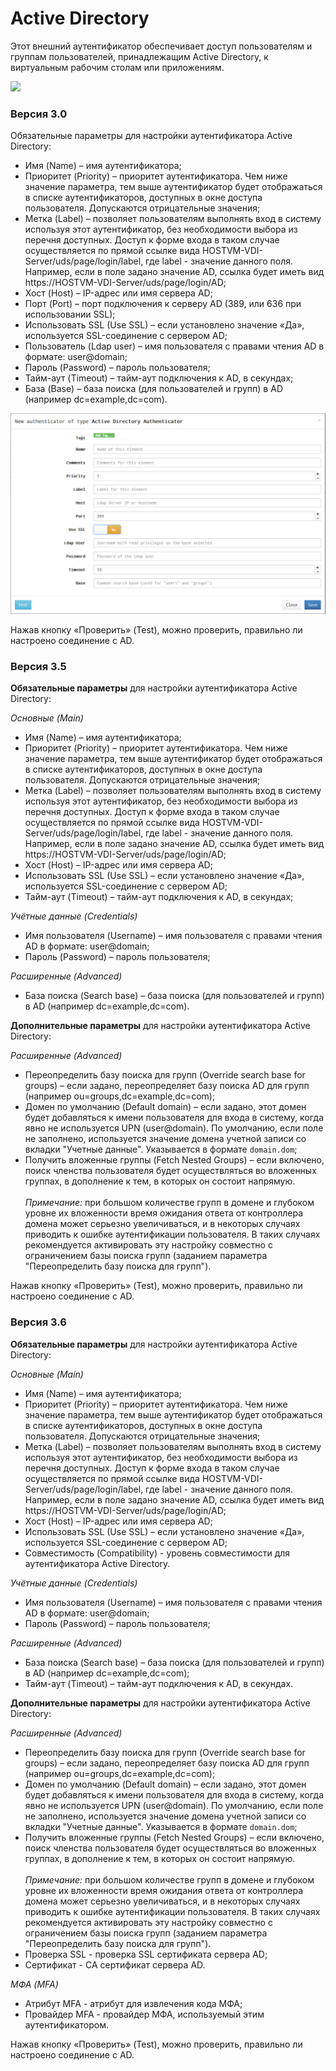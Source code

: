 # Active Directory

Этот внешний аутентификатор обеспечивает доступ пользователям и группам пользователей, принадлежащим Active Directory, к виртуальным рабочим столам или приложениям.

![](../../../.gitbook/assets/Screenshot\_20221123\_113351.png)

### Версия 3.0 <a href="#id-30" id="id-30"></a>

Обязательные параметры для настройки аутентификатора Active Directory:

* Имя (Name) – имя аутентификатора;
* Приоритет (Priority) – приоритет аутентификатора. Чем ниже значение параметра, тем выше аутентификатор будет отображаться в списке аутентификаторов, доступных в окне доступа пользователя. Допускаются отрицательные значения;
* Метка (Label) – позволяет пользователям выполнять вход в систему используя этот аутентификатор, без необходимости выбора из перечня доступных. Доступ к форме входа в таком случае осуществляется по прямой ссылке вида HOSTVM-VDI-Server/uds/page/login/label, где label - значение данного поля. Например, если в поле задано значение AD, ссылка будет иметь вид https://HOSTVM-VDI-Server/uds/page/login/AD;
* Хост (Host) – IP-адрес или имя сервера AD;
* Порт (Port) – порт подключения к серверу AD (389, или 636 при использовании SSL);
* Использовать SSL (Use SSL) – если установлено значение «Да», используется SSL-соединение с сервером AD;
* Пользователь (Ldap user) – имя пользователя с правами чтения AD в формате: user@domain;
* Пароль (Password) – пароль пользователя;
* Тайм-аут (Timeout) – тайм-аут подключения к AD, в секундах;
* База (Base) – база поиска (для пользователей и групп) в AD (например dc=example,dc=com).

![](../../../.gitbook/assets/uds-16.png)

Нажав кнопку «Проверить» (Test), можно проверить, правильно ли настроено соединение с AD.

### Версия 3.5 <a href="#id-35" id="id-35"></a>

**Обязательные параметры** для настройки аутентификатора Active Directory:

_Основные (Main)_

* Имя (Name) – имя аутентификатора;
* Приоритет (Priority) – приоритет аутентификатора. Чем ниже значение параметра, тем выше аутентификатор будет отображаться в списке аутентификаторов, доступных в окне доступа пользователя. Допускаются отрицательные значения;
* Метка (Label) – позволяет пользователям выполнять вход в систему используя этот аутентификатор, без необходимости выбора из перечня доступных. Доступ к форме входа в таком случае осуществляется по прямой ссылке вида HOSTVM-VDI-Server/uds/page/login/label, где label - значение данного поля. Например, если в поле задано значение AD, ссылка будет иметь вид https://HOSTVM-VDI-Server/uds/page/login/AD;
* Хост (Host) – IP-адрес или имя сервера AD;
* Использовать SSL (Use SSL) – если установлено значение «Да», используется SSL-соединение с сервером AD;
* Тайм-аут (Timeout) – тайм-аут подключения к AD, в секундах;

_Учётные данные (Credentials)_

* Имя пользователя (Username) – имя пользователя с правами чтения AD в формате: user@domain;
* Пароль (Password) – пароль пользователя;

_Расширенные (Advanced)_

* База поиска (Search base) – база поиска (для пользователей и групп) в AD (например dc=example,dc=com).

**Дополнительные параметры** для настройки аутентификатора Active Directory:

_Расширенные (Advanced)_

* Переопределить базу поиска для групп (Override search base for groups) – если задано, переопределяет базу поиска AD для групп (например ou=groups,dc=example,dc=com);
* Домен по умолчанию (Default domain) – если задано, этот домен будет добавляться к имени пользователя для входа в систему, когда явно не используется UPN (user@domain). По умолчанию, если поле не заполнено, используется значение домена учетной записи со вкладки "Учетные данные". Указывается в формате `domain.dom`;
* Получить вложенные группы (Fetch Nested Groups) – если включено, поиск членства пользователя будет осуществляться во вложенных группах, в дополнение к тем, в которых он состоит напрямую.\
  \
  _Примечание:_ при большом количестве групп в домене и глубоком уровне их вложенности время ожидания ответа от контроллера домена может серьезно увеличиваться, и в некоторых случаях приводить к ошибке аутентификации пользователя. В таких случаях рекомендуется активировать эту настройку совместно с ограничением базы поиска групп (заданием параметра "Переопределить базу поиска для групп").

Нажав кнопку «Проверить» (Test), можно проверить, правильно ли настроено соединение с AD.

### Версия 3.6 <a href="#id-36" id="id-36"></a>

**Обязательные параметры** для настройки аутентификатора Active Directory:

_Основные (Main)_

* Имя (Name) – имя аутентификатора;
* Приоритет (Priority) – приоритет аутентификатора. Чем ниже значение параметра, тем выше аутентификатор будет отображаться в списке аутентификаторов, доступных в окне доступа пользователя. Допускаются отрицательные значения;
* Метка (Label) – позволяет пользователям выполнять вход в систему используя этот аутентификатор, без необходимости выбора из перечня доступных. Доступ к форме входа в таком случае осуществляется по прямой ссылке вида HOSTVM-VDI-Server/uds/page/login/label, где label - значение данного поля. Например, если в поле задано значение AD, ссылка будет иметь вид https://HOSTVM-VDI-Server/uds/page/login/AD;
* Хост (Host) – IP-адрес или имя сервера AD;
* Использовать SSL (Use SSL) – если установлено значение «Да», используется SSL-соединение с сервером AD;
* Совместимость (Compatibility) - уровень совместимости для аутентификатора Active Directory.

_Учётные данные (Credentials)_

* Имя пользователя (Username) – имя пользователя с правами чтения AD в формате: user@domain;
* Пароль (Password) – пароль пользователя;

_Расширенные (Advanced)_

* База поиска (Search base) – база поиска (для пользователей и групп) в AD (например dc=example,dc=com);
* Тайм-аут (Timeout) – тайм-аут подключения к AD, в секундах.

**Дополнительные параметры** для настройки аутентификатора Active Directory:

_Расширенные (Advanced)_

* Переопределить базу поиска для групп (Override search base for groups) – если задано, переопределяет базу поиска AD для групп (например ou=groups,dc=example,dc=com);
* Домен по умолчанию (Default domain) – если задано, этот домен будет добавляться к имени пользователя для входа в систему, когда явно не используется UPN (user@domain). По умолчанию, если поле не заполнено, используется значение домена учетной записи со вкладки "Учетные данные". Указывается в формате `domain.dom`;
* Получить вложенные группы (Fetch Nested Groups) – если включено, поиск членства пользователя будет осуществляться во вложенных группах, в дополнение к тем, в которых он состоит напрямую.\
  \
  _Примечание:_ при большом количестве групп в домене и глубоком уровне их вложенности время ожидания ответа от контроллера домена может серьезно увеличиваться, и в некоторых случаях приводить к ошибке аутентификации пользователя. В таких случаях рекомендуется активировать эту настройку совместно с ограничением базы поиска групп (заданием параметра "Переопределить базу поиска для групп").
* Проверка SSL - проверка SSL сертификата сервера AD;
* Сертификат - CA сертификат сервера AD.

_МФА (MFA)_

* Атрибут MFA - атрибут для извлечения кода МФА;
* Провайдер MFA - провайдер МФА, используемый этим аутентификатором.

Нажав кнопку «Проверить» (Test), можно проверить, правильно ли настроено соединение с AD.

